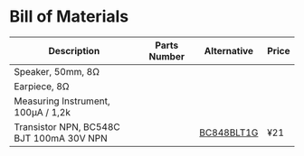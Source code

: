# Bill of Materials

| Description            | Parts Number          | Alternative                | Price                  |
| ---------------------- | ---------------------- | ---------------------- | ---------------------- |
| Speaker, 50mm, 8Ω      |                        |                       |                        |
| Earpiece, 8Ω           |                        |                       |                        |
| Measuring Instrument, 100μA / 1,2k |      |                       |                        |
| Transistor NPN, BC548C BJT 100mA 30V NPN | | [BC848BLT1G](https://www.digikey.jp/en/products/detail/onsemi/BC848BLT1G/918348)| ¥21 |
